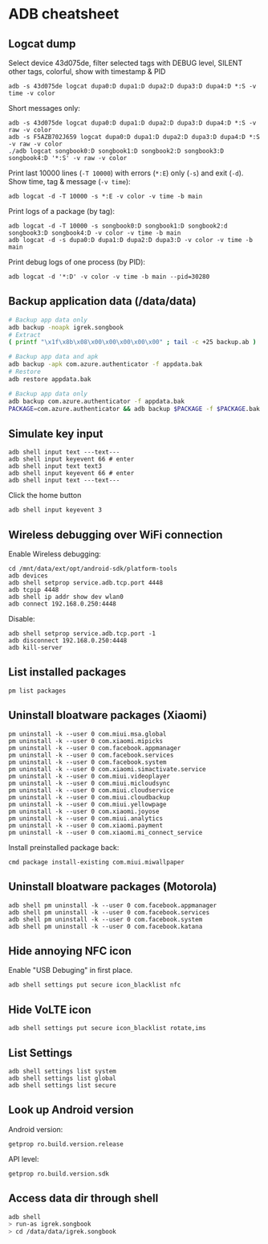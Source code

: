 # ADB cheatsheet
## Logcat dump
Select device 43d075de, filter selected tags with DEBUG level, SILENT other tags, colorful, show with timestamp & PID
```
adb -s 43d075de logcat dupa0:D dupa1:D dupa2:D dupa3:D dupa4:D *:S -v time -v color
```
Short messages only:
```
adb -s 43d075de logcat dupa0:D dupa1:D dupa2:D dupa3:D dupa4:D *:S -v raw -v color
adb -s F5AZB702J659 logcat dupa0:D dupa1:D dupa2:D dupa3:D dupa4:D *:S -v raw -v color
./adb logcat songbook0:D songbook1:D songbook2:D songbook3:D songbook4:D '*:S' -v raw -v color
```

Print last 10000 lines (`-T 10000`) with errors (`*:E`) only (`-s`) and exit (`-d`). Show time, tag & message (`-v time`):
```
adb logcat -d -T 10000 -s *:E -v color -v time -b main
```

Print logs of a package (by tag):
```
adb logcat -d -T 10000 -s songbook0:D songbook1:D songbook2:d songbook3:D songbook4:D -v color -v time -b main
adb logcat -d -s dupa0:D dupa1:D dupa2:D dupa3:D -v color -v time -b main
```

Print debug logs of one process (by PID):
```
adb logcat -d '*:D' -v color -v time -b main --pid=30280
```

## Backup application data (/data/data)
```bash
# Backup app data only
adb backup -noapk igrek.songbook
# Extract
( printf "\x1f\x8b\x08\x00\x00\x00\x00\x00" ; tail -c +25 backup.ab ) |  tar xfvz -

# Backup app data and apk
adb backup -apk com.azure.authenticator -f appdata.bak
# Restore
adb restore appdata.bak

# Backup app data only
adb backup com.azure.authenticator -f appdata.bak
PACKAGE=com.azure.authenticator && adb backup $PACKAGE -f $PACKAGE.bak
```

## Simulate key input
```
adb shell input text ---text---
adb shell input keyevent 66 # enter
adb shell input text text3
adb shell input keyevent 66 # enter
adb shell input text ---text---
```

Click the home button
```
adb shell input keyevent 3
```

## Wireless debugging over WiFi connection
Enable Wireless debugging:
```
cd /mnt/data/ext/opt/android-sdk/platform-tools
adb devices
adb shell setprop service.adb.tcp.port 4448
adb tcpip 4448
adb shell ip addr show dev wlan0
adb connect 192.168.0.250:4448
```
Disable:
```
adb shell setprop service.adb.tcp.port -1
adb disconnect 192.168.0.250:4448
adb kill-server
```

## List installed packages
```
pm list packages
```

## Uninstall bloatware packages (Xiaomi)
```
pm uninstall -k --user 0 com.miui.msa.global
pm uninstall -k --user 0 com.xiaomi.mipicks
pm uninstall -k --user 0 com.facebook.appmanager
pm uninstall -k --user 0 com.facebook.services
pm uninstall -k --user 0 com.facebook.system
pm uninstall -k --user 0 com.xiaomi.simactivate.service
pm uninstall -k --user 0 com.miui.videoplayer
pm uninstall -k --user 0 com.miui.micloudsync
pm uninstall -k --user 0 com.miui.cloudservice
pm uninstall -k --user 0 com.miui.cloudbackup
pm uninstall -k --user 0 com.miui.yellowpage
pm uninstall -k --user 0 com.xiaomi.joyose
pm uninstall -k --user 0 com.miui.analytics
pm uninstall -k --user 0 com.xiaomi.payment
pm uninstall -k --user 0 com.xiaomi.mi_connect_service
```

Install preinstalled package back:
```
cmd package install-existing com.miui.miwallpaper
```

## Uninstall bloatware packages (Motorola)
```
adb shell pm uninstall -k --user 0 com.facebook.appmanager
adb shell pm uninstall -k --user 0 com.facebook.services
adb shell pm uninstall -k --user 0 com.facebook.system
adb shell pm uninstall -k --user 0 com.facebook.katana
```

## Hide annoying NFC icon
Enable "USB Debuging" in first place.
```
adb shell settings put secure icon_blacklist nfc
```

## Hide VoLTE icon
```
adb shell settings put secure icon_blacklist rotate,ims
```

## List Settings
```
adb shell settings list system
adb shell settings list global
adb shell settings list secure
```

## Look up Android version
Android version:
```
getprop ro.build.version.release
```
API level:
```
getprop ro.build.version.sdk
```

## Access data dir through shell
```sh
adb shell
> run-as igrek.songbook
> cd /data/data/igrek.songbook
```
